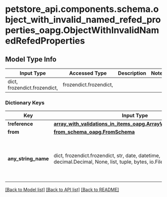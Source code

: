 # petstore_api.components.schema.object_with_invalid_named_refed_properties_oapg.ObjectWithInvalidNamedRefedProperties

## Model Type Info
Input Type | Accessed Type | Description | Notes
------------ | ------------- | ------------- | -------------
dict, frozendict.frozendict,  | frozendict.frozendict,  |  | 

### Dictionary Keys
Key | Input Type | Accessed Type | Description | Notes
------------ | ------------- | ------------- | ------------- | -------------
**!reference** | [**array_with_validations_in_items_oapg.ArrayWithValidationsInItems**](array_with_validations_in_items_oapg.ArrayWithValidationsInItems.md) | [**array_with_validations_in_items_oapg.ArrayWithValidationsInItems**](array_with_validations_in_items_oapg.ArrayWithValidationsInItems.md) |  | 
**from** | [**from_schema_oapg.FromSchema**](from_schema_oapg.FromSchema.md) | [**from_schema_oapg.FromSchema**](from_schema_oapg.FromSchema.md) |  | 
**any_string_name** | dict, frozendict.frozendict, str, date, datetime, int, float, bool, decimal.Decimal, None, list, tuple, bytes, io.FileIO, io.BufferedReader | frozendict.frozendict, str, BoolClass, decimal.Decimal, NoneClass, tuple, bytes, FileIO | any string name can be used but the value must be the correct type | [optional]

[[Back to Model list]](../../../README.md#documentation-for-models) [[Back to API list]](../../../README.md#documentation-for-api-endpoints) [[Back to README]](../../../README.md)

